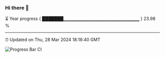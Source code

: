 ### Hi there 👋

⏳ Year progress { ███████▁▁▁▁▁▁▁▁▁▁▁▁▁▁▁▁▁▁▁▁▁▁▁ } 23.98 %

---

⏰ Updated on Thu, 28 Mar 2024 18:16:40 GMT

![Progress Bar CI](https://github.com/liununu/liununu/workflows/Progress%20Bar%20CI/badge.svg)
